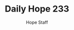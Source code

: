 ---
image: /assets/img/daily-hope-default-artwork.png
title: Daily Hope 233
number: 233
categories:
  - Daily Hope
author: Hope Staff
notes: Daily Hope 233
embed: >-
  <iframe style="border-radius:12px" src="https://open.spotify.com/embed/episode/6CPEEd537Ss5eYpGhz9y0M?utm_source=generator" width="100%" height="152" frameBorder="0" allowfullscreen="" allow="autoplay; clipboard-write; encrypted-media; fullscreen; picture-in-picture" loading="lazy"></iframe>
---